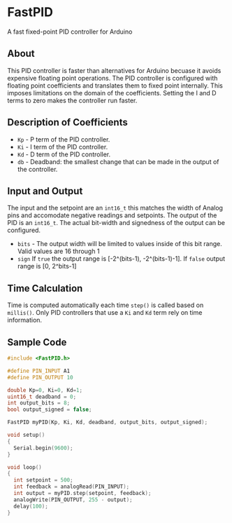 # FastPID
A fast fixed-point PID controller for Arduino 

## About 

This PID controller is faster than alternatives for Arduino becuase it avoids expensive floating point operations. The PID controller is configured with floating point coefficients and translates them to fixed point internally. This imposes limitations on the domain of the coefficients. Setting the I and D terms to zero makes the controller run faster. 

## Description of Coefficients 

  * ```Kp``` - P term of the PID controller. 
  * ```Ki``` - I term of the PID controller. 
  * ```Kd``` - D term of the PID controller. 
  * ```db``` - Deadband: the smallest change that can be made in the output of the controller. 

## Input and Output 

The input and the setpoint are an ```int16_t``` this matches the width of Analog pins and accomodate negative readings and setpoints. The output of the PID is an ```int16_t```. The actual bit-width and signedness of the output can be configured. 
  
  * ```bits``` - The output width will be limited to values inside of this bit range. Valid values are 16 through 1 
  * ```sign``` If ```true``` the output range is [-2^(bits-1), -2^(bits-1)-1]. If ```false``` output range is [0, 2^bits-1]

## Time Calculation 

Time is computed automatically each time ```step()``` is called based on ```millis()```. Only PID controllers that use a ```Ki``` and ```Kd``` term rely on time information. 

## Sample Code 

```c++ 
#include <FastPID.h>

#define PIN_INPUT A1
#define PIN_OUTPUT 10

double Kp=0, Ki=0, Kd=1;
uint16_t deadband = 0; 
int output_bits = 8; 
bool output_signed = false;

FastPID myPID(Kp, Ki, Kd, deadband, output_bits, output_signed);

void setup()
{
  Serial.begin(9600);
}

void loop()
{
  int setpoint = 500; 
  int feedback = analogRead(PIN_INPUT);
  int output = myPID.step(setpoint, feedback);
  analogWrite(PIN_OUTPUT, 255 - output);
  delay(100);
}
```
